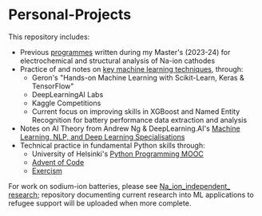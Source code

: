 # Personal-Projects

This repository includes:
* Previous [programmes](https://github.com/harryfyjiswalker/Personal-Projects-2/tree/main/Part%20II%20Code) written during my Master's (2023-24) for electrochemical and structural analysis of Na-ion cathodes
* Practice of and notes on [key machine learning techniques](https://github.com/harryfyjiswalker/Personal-Projects-2/tree/main/Key%20ML%20Techniques%20-%20Notes%20and%20Practice), through:
   * Geron's "Hands-on Machine Learning with Scikit-Learn, Keras & TensorFlow"
   * DeepLearningAI Labs
   * Kaggle Competitions
   * Current focus on improving skills in XGBoost and Named Entity Recognition for battery performance data extraction and analysis
* Notes on AI Theory from Andrew Ng & DeepLearning.AI's [Machine Learning, NLP, and Deep Learning Specialisations](https://github.com/harryfyjiswalker/Personal-Projects-2/tree/main/DeepLearning.AI%20Course%20Notes%20and%20Labs/Machine%20Learning%20Specialisation%20Notes%20%26%20Code)
* Technical practice in fundamental Python skills through:
  * University of Helsinki's [Python Programming MOOC](https://github.com/harryfyjiswalker/Personal-Projects-2/tree/main/Python%20Practice/University%20of%20Helsinki%20Python%20Programming%20MOOC)
  * [Advent of Code](https://github.com/harryfyjiswalker/Personal-Projects-2/tree/main/Python%20Practice/Advent%20of%20Code%20Solutions)
  * [Exercism](https://github.com/harryfyjiswalker/Personal-Projects-2/tree/main/Python%20Practice/Exercism%20Exercises)
    

For work on sodium-ion batteries, please see [Na_ion_independent_ research](https://github.com/harryfyjiswalker/Na_ion_independent_research); repository documenting current research into ML applications to refugee support will be uploaded when more complete.

